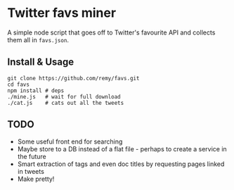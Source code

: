 # Twitter favs miner

A simple node script that goes off to Twitter's favourite API and collects them all in `favs.json`.

## Install & Usage

    git clone https://github.com/remy/favs.git
    cd favs
    npm install # deps
    ./mine.js   # wait for full download
    ./cat.js    # cats out all the tweets

## TODO

* Some useful front end for searching
* Maybe store to a DB instead of a flat file - perhaps to create a service in the future
* Smart extraction of tags and even doc titles by requesting pages linked in tweets
* Make pretty!
